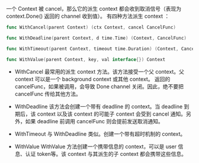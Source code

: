 一个 Context 被 cancel，那么它的派生 context 都会收到取消信号（表现为 context.Done() 返回的 channel 收到值）。
有四种方法派生 context ：
```go
func WithCancel(parent Context) (ctx Context, cancel CancelFunc)

func WithDeadline(parent Context, d time.Time) (Context, CancelFunc)

func WithTimeout(parent Context, timeout time.Duration) (Context, CancelFunc)

func WithValue(parent Context, key, val interface{}) Context
```
- WithCancel
最常用的派生 context 方法。该方法接受一个父 context。父 context 可以是一个 background context 或其他 context。
返回的 cancelFunc，如果被调用，会导致 Done channel 关闭。因此，绝不要把 cancelFunc 传给其他方法。

- WithDeadline
该方法会创建一个带有 deadline 的 context。当 deadline 到期后，该 context 以及该 context 的可能子 context 会受到 cancel 通知。另外，如果 deadline 前调用 cancelFunc 则会提前发送取消通知。

- WithTimeout
与 WithDeadline 类似。创建一个带有超时机制的 context。

- WithValue
WithValue 方法创建一个携带信息的 context，可以是 user 信息、认证 token等。该 context 与其派生的子 context 都会携带这些信息。

